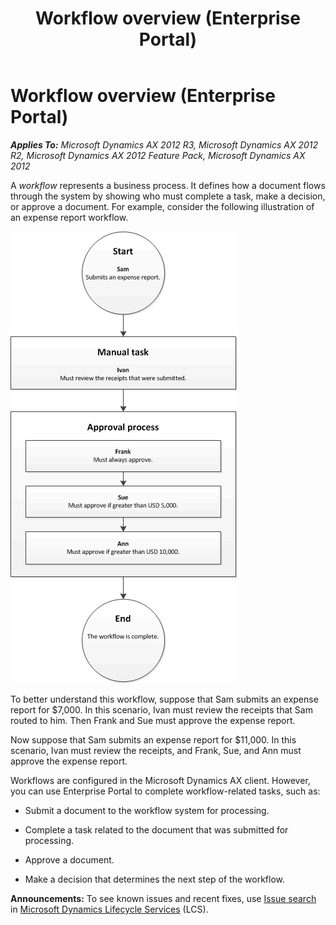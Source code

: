 ﻿---
title: Workflow overview (Enterprise Portal)
TOCTitle: Workflow overview
ms:assetid: 8cd2ec28-9497-4fc9-bb9c-06cf8d2ca634
ms:mtpsurl: https://technet.microsoft.com/en-us/library/Hh271592(v=AX.60)
ms:contentKeyID: 36384223
ms.date: 04/18/2014
mtps_version: v=AX.60
---

# Workflow overview (Enterprise Portal) 


_**Applies To:** Microsoft Dynamics AX 2012 R3, Microsoft Dynamics AX 2012 R2, Microsoft Dynamics AX 2012 Feature Pack, Microsoft Dynamics AX 2012_

A *workflow* represents a business process. It defines how a document flows through the system by showing who must complete a task, make a decision, or approve a document. For example, consider the following illustration of an expense report workflow.

![Workflow with elements that are assigned to users](images/Gg751362.Workflow_User(AX.60).gif "Workflow with elements that are assigned to users")

To better understand this workflow, suppose that Sam submits an expense report for $7,000. In this scenario, Ivan must review the receipts that Sam routed to him. Then Frank and Sue must approve the expense report.

Now suppose that Sam submits an expense report for $11,000. In this scenario, Ivan must review the receipts, and Frank, Sue, and Ann must approve the expense report.

Workflows are configured in the Microsoft Dynamics AX client. However, you can use Enterprise Portal to complete workflow-related tasks, such as:

  - Submit a document to the workflow system for processing.

  - Complete a task related to the document that was submitted for processing.

  - Approve a document.

  - Make a decision that determines the next step of the workflow.

  
**Announcements:** To see known issues and recent fixes, use [Issue search](http://go.microsoft.com/fwlink/?linkid=389258) in [Microsoft Dynamics Lifecycle Services](http://go.microsoft.com/fwlink/?linkid=306505) (LCS).

